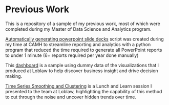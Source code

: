 # Previous Work
This is a repository of a sample of my previous work, most of which were completed during my Master of Data Science and Analytics program. 

[Automatically generating powerpoint slide decks](https://github.com/claudiachoi/Sample-Projects/blob/master/Automatically%20generating%20powerpoint%20slide%20decks.ipynb) script was created during my time at CAMH to streamline reporting and analytics with a python program that reduced the time required to generate all PowerPoint reports to under 1 minute (6+ reports required per year done manually)

This [dashboard](https://github.com/claudiachoi/Sample-Projects/blob/master/dashboard_sample.pdf) is a sample using dummy data of the visualizations that I produced at Loblaw to help discover business insight and drive decision making.

[Time Series Smoothing and Clustering](https://github.com/claudiachoi/Sample-Projects/blob/master/Time%20Series%20Smoothing%20and%20Clustering.ipynb) is a Lunch and Learn session I presented to the team at Loblaw, highlighting the capability of this method to cut through the noise and uncover hidden trends over time. 
